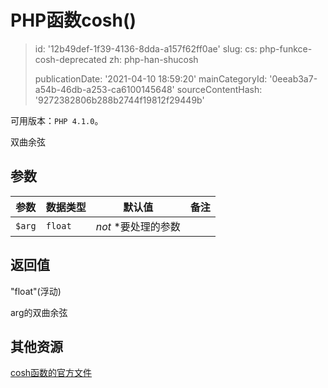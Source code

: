 PHP函数cosh()
===========

> id: '12b49def-1f39-4136-8dda-a157f62ff0ae'
> slug:
> 	cs: php-funkce-cosh-deprecated
> 	zh: php-han-shucosh
> 
> publicationDate: '2021-04-10 18:59:20'
> mainCategoryId: '0eeab3a7-a54b-46db-a253-ca6100145648'
> sourceContentHash: '9272382806b288b2744f19812f29449b'

可用版本：`PHP 4.1.0`。

双曲余弦


参数
--------------

| 参数 | 数据类型 | 默认值 | 备注
|-----|-----|-----|-----|
| `$arg` | `float` | *not* *要处理的参数 |


返回值
----------------

"float"(浮动)

arg的双曲余弦

其他资源
------------

[cosh函数的官方文件](https://www.php.net/manual/en/function.cosh.php)
